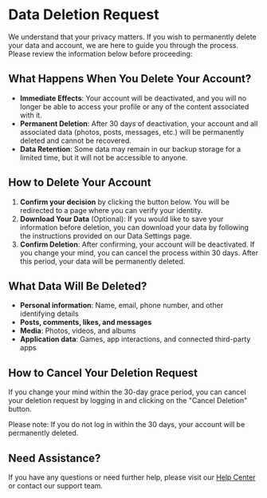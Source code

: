 # Data Deletion Request

We understand that your privacy matters. If you wish to permanently delete your data and account, we are here to guide you through the process. Please review the information below before proceeding:

## What Happens When You Delete Your Account?
- **Immediate Effects**: Your account will be deactivated, and you will no longer be able to access your profile or any of the content associated with it.
- **Permanent Deletion**: After 30 days of deactivation, your account and all associated data (photos, posts, messages, etc.) will be permanently deleted and cannot be recovered.
- **Data Retention**: Some data may remain in our backup storage for a limited time, but it will not be accessible to anyone.

## How to Delete Your Account
1. **Confirm your decision** by clicking the button below. You will be redirected to a page where you can verify your identity.
2. **Download Your Data** (Optional): If you would like to save your information before deletion, you can download your data by following the instructions provided on our Data Settings page.
3. **Confirm Deletion**: After confirming, your account will be deactivated. If you change your mind, you can cancel the process within 30 days. After this period, your data will be permanently deleted.

## What Data Will Be Deleted?
- **Personal information**: Name, email, phone number, and other identifying details
- **Posts, comments, likes, and messages**
- **Media**: Photos, videos, and albums
- **Application data**: Games, app interactions, and connected third-party apps

## How to Cancel Your Deletion Request
If you change your mind within the 30-day grace period, you can cancel your deletion request by logging in and clicking on the "Cancel Deletion" button. 

Please note: If you do not log in within the 30 days, your account will be permanently deleted.

## Need Assistance?
If you have any questions or need further help, please visit our [Help Center](https://www.facebook.com/help) or contact our support team.
